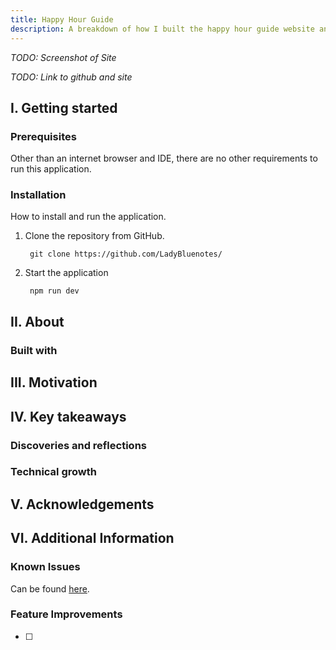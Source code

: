 ```yaml
---
title: Happy Hour Guide
description: A breakdown of how I built the happy hour guide website and what I learned in the process.
---
```


*TODO: Screenshot of Site*

*TODO: Link to github and site*

## I. Getting started

### Prerequisites

Other than an internet browser and IDE, there are no other requirements to run this application.

### Installation

How to install and run the application.

1. Clone the repository from GitHub.

        git clone https://github.com/LadyBluenotes/

2. Start the application

        npm run dev

## II. About

### Built with

## III. Motivation

## IV. Key takeaways

### Discoveries and reflections

### Technical growth


## V. Acknowledgements



## VI. Additional Information



### Known Issues

Can be found [here]().

### Feature Improvements

- [ ] 
